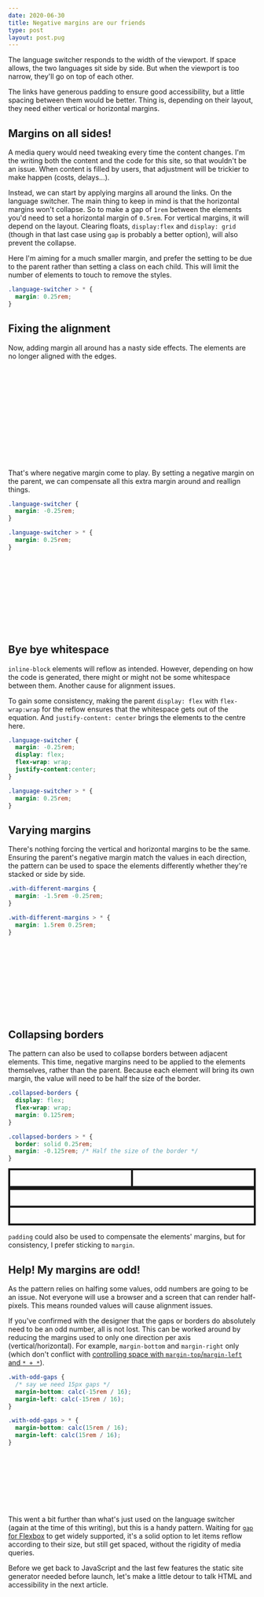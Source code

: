 ```yaml
---
date: 2020-06-30
title: Negative margins are our friends
type: post
layout: post.pug
---
```

The language switcher responds to the width of the viewport. If space allows, the two languages sit side by side. But when the viewport is too narrow, they'll go on top of each other.

The links have generous padding to ensure good accessibility, but a little spacing between them would be better. Thing is, depending on their layout, they need either vertical or horizontal margins.

Margins on all sides!
---

A media query would need tweaking every time the content changes. I'm the writing both the content and the code for this site, so that wouldn't be an issue. When content is filled by users, that adjustment will be trickier to make happen (costs, delays...).

Instead, we can start by applying margins all around the links. On the language switcher. The main thing to keep in mind is that the horizontal margins won't collapse. So to make a gap of `1rem` between the elements you'd need to set a horizontal margin of `0.5rem`. For vertical margins, it will depend on the layout. Clearing floats, `display:flex` and `display: grid` (though in that last case using `gap` is probably a better option), will also prevent the collapse.

Here I'm aiming for a much smaller margin, and prefer the setting to be due to the parent rather than setting a class on each child. This will limit the number of elements to touch to remove the styles.

```css
.language-switcher > * {
  margin: 0.25rem;
}
```

Fixing the alignment
---

Now, adding margin all around has a nasty side effects. The elements are no longer aligned with the edges. 

<div class="demo demo--shallow" role="presentation">
  <div>
    <div class="demo-element demo-element-striped">
      <div style="display:flex;flex-wrap: wrap">
        <div class="demo-element demo-element-filled" style="flex: 1 1 1%;margin: 1rem; height: 2rem"></div>
        <div class="demo-element demo-element-filled" style="flex: 1 1 1%;margin: 1rem; height: 2rem"></div>
      </div>
    </div>
  </div>
  <div>
    <div class="demo-element demo-element-striped">
      <div style="display:flex;flex-wrap: wrap">
        <div class="demo-element demo-element-filled" style="flex: 1 1 1%;min-width: 55%;margin: 1rem; height: 2rem"></div>
        <div class="demo-element demo-element-filled" style="flex: 1 1 1%;min-width: 55%; margin: 1rem; height: 2rem"></div>
      </div>
    </div>
  </div>
</div>

That's where negative margin come to play. By setting a negative margin on the parent, we can compensate all this extra margin around and reallign things.

```css
.language-switcher {
  margin: -0.25rem;
}

.language-switcher > * {
  margin: 0.25rem;
}
```

<div class="demo demo--shallow" role="presentation">
  <div>
    <div class="demo-element demo-element-striped">
      <div style="display:flex;flex-wrap: wrap; margin: -1rem">
        <div class="demo-element demo-element-filled" style="flex: 1 1 1%;margin: 1rem; height: 2rem"></div>
        <div class="demo-element demo-element-filled" style="flex: 1 1 1%;margin: 1rem; height: 2rem"></div>
      </div>
    </div>
  </div>
  <div>
    <div class="demo-element demo-element-striped">
      <div style="display:flex;flex-wrap: wrap; margin: -1rem">
        <div class="demo-element demo-element-filled" style="flex: 1 1 1%;min-width: 55%;margin: 1rem; height: 2rem"></div>
        <div class="demo-element demo-element-filled" style="flex: 1 1 1%;min-width: 55%; margin: 1rem; height: 2rem"></div>
      </div>
    </div>
  </div>
</div>

Bye bye whitespace
---

`inline-block` elements will reflow as intended. However, depending on how the code is generated, there might or might not be some whitespace between them. Another cause for alignment issues.

To gain some consistency, making the parent `display: flex` with `flex-wrap:wrap` for the reflow ensures that the whitespace gets out of the equation. And `justify-content: center` brings the elements to the centre here.

```css
.language-switcher {
  margin: -0.25rem;
  display: flex;
  flex-wrap: wrap;
  justify-content:center;
}

.language-switcher > * {
  margin: 0.25rem;
}
```

Varying margins
---

There's nothing forcing the vertical and horizontal margins to be the same. Ensuring the parent's negative margin match the values in each direction, the pattern can be used to space the elements differently whether they're stacked or side by side.

```css
.with-different-margins {
  margin: -1.5rem -0.25rem; 
}

.with-different-margins > * {
  margin: 1.5rem 0.25rem;
}
```

<div class="demo demo--shallow" role="presentation">
  <div>
    <div class="demo-element demo-element-striped">
      <div style="display:flex;flex-wrap: wrap; margin: -1rem -0.5rem">
        <div class="demo-element demo-element-filled" style="flex: 1 1 1%;margin: 1rem 0.5rem; height: 2rem"></div>
        <div class="demo-element demo-element-filled" style="flex: 1 1 1%;margin: 1rem 0.5rem; height: 2rem"></div>
      </div>
    </div>
  </div>
  <div>
    <div class="demo-element demo-element-striped">
      <div style="display:flex;flex-wrap: wrap; margin: -1rem -0.5rem">
        <div class="demo-element demo-element-filled" style="flex: 1 1 1%;min-width: 55%;margin: 1rem 0.5rem; height: 2rem"></div>
        <div class="demo-element demo-element-filled" style="flex: 1 1 1%;min-width: 55%; margin: 1rem 0.5rem; height: 2rem"></div>
      </div>
    </div>
  </div>
</div>

Collapsing borders
---

The pattern can also be used to collapse borders between adjacent elements. This time, negative margins need to be applied to the elements themselves, rather than the parent. Because each element will bring its own margin, the value will need to be half the size of the border.

```css
.collapsed-borders {
  display: flex;
  flex-wrap: wrap;
  margin: 0.125rem;
}

.collapsed-borders > * {
  border: solid 0.25rem;
  margin: -0.125rem; /* Half the size of the border */
}
```

<div class="demo demo--shallow" role="presentation">
  <div>
    <div style="display:flex;flex-wrap: wrap; margin: 0.125rem">
      <div class="demo-element" style="flex: 1 1 1%;margin: -0.125rem; border: solid 0.25rem; height: 2rem"></div>
      <div class="demo-element" style="flex: 1 1 1%;margin: -0.125rem; border: solid 0.25rem; height: 2rem"></div>
    </div>
  </div>
  <div>
      <div style="display:flex;flex-wrap: wrap; padding: 0.125rem;">
        <div class="demo-element" style="flex: 1 1 1%;min-width: 55%;margin: -0.125rem; border: solid 0.25rem; height: 2rem"></div>
        <div class="demo-element" style="flex: 1 1 1%;min-width: 55%; margin: -0.125rem; border: solid 0.25rem; height: 2rem"></div>
      </div>
  </div>
</div>

`padding` could also be used to compensate the elements' margins, but for consistency, I prefer sticking to `margin`.

Help! My margins are odd!
---

As the pattern relies on halfing some values, odd numbers are going to be an issue. Not everyone will use a browser and a screen that can render half-pixels. This means rounded values will cause alignment issues.

If you've confirmed with the designer that the gaps or borders do absolutely need to be an odd number, all is not lost. This can be worked around by reducing the margins used to only one direction per axis (vertical/horizontal).
For example, `margin-bottom` and `margin-right` only (which don't conflict with [controlling space with `margin-top`/`margin-left` and `* + *`][sibling-combinator]).

```css
.with-odd-gaps {
  /* say we need 15px gaps */
  margin-bottom: calc(-15rem / 16);
  margin-left: calc(-15rem / 16);
}

.with-odd-gaps > * {
  margin-bottom: calc(15rem / 16);
  margin-left: calc(15rem / 16);
}
```

<div class="demo demo--shallow" role="presentation">
  <div>
    <div class="demo-element demo-element-striped">
      <div style="display:flex;flex-wrap: wrap; margin-bottom: calc(-15rem / 16); margin-right: calc(-15rem / 16)">
        <div class="demo-element demo-element-filled" style="flex: 1 1 1%;margin-bottom: calc(15rem / 16); margin-right: calc(15rem / 16); height: 2rem"></div>
        <div class="demo-element demo-element-filled" style="flex: 1 1 1%;margin-bottom: calc(15rem / 16); margin-right: calc(15rem / 16); height: 2rem"></div>
      </div>
    </div>
  </div>
  <div>
    <div class="demo-element demo-element-striped">
      <div style="display:flex;flex-wrap: wrap; margin-bottom: calc(-15rem / 16); margin-right: calc(-15rem / 16)">
        <div class="demo-element demo-element-filled" style="flex: 1 1 1%;min-width: 55%;margin-bottom: calc(15rem / 16); margin-right: calc(15rem / 16); height: 2rem"></div>
        <div class="demo-element demo-element-filled" style="flex: 1 1 1%;min-width: 55%; margin-bottom: calc(15rem / 16); margin-right: calc(15rem / 16); height: 2rem"></div>
      </div>
    </div>
  </div>
</div>

This went a bit further than what's just used on the language switcher (again at the time of this writing), but this is a handy pattern. Waiting for [`gap` for Flexbox][flexbox-gap-support] to get widely supported, it's a solid option to let items reflow according to their size, but still get spaced, without the rigidity of media queries.

Before we get back to JavaScript and the last few features the static site generator needed before launch, let's make a little detour to talk HTML and accessibility in the next article.

[sibling-combinator]: ../embracing-the-adjacent-sibling-combinator/
[flexbox-gap-support]: https://caniuse.com/#feat=flexbox-gap
